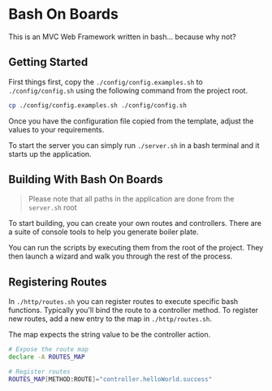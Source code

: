 # Bash On Boards

This is an MVC Web Framework written in bash... because why not?

## Getting Started

First things first, copy the `./config/config.examples.sh` to
`./config/config.sh` using the following command from the project root.

```bash
cp ./config/config.examples.sh ./config/config.sh
```

Once you have the configuration file copied from the template, adjust the
values to your requirements.

To start the server you can simply run `./server.sh`  in a bash terminal 
and it starts up the application.

## Building With Bash On Boards

> Please note that all paths in the application are done from the `server.sh` root

To start building, you can create your own routes and controllers. There
are a suite of console tools to help you generate boiler plate.

You can run the scripts by executing them from the root of the project.
They then launch a wizard and walk you through the rest of the process.

## Registering Routes

In `./http/routes.sh` you can register routes to execute specific bash
functions. Typically you'll bind the route to a controller method. To
register new routes, add a new entry to the map in `./http/routes.sh`.

The map expects the string value to be the controller action.

```bash
# Expose the route map
declare -A ROUTES_MAP

# Register routes
ROUTES_MAP[METHOD:ROUTE]="controller.helloWorld.success"
```